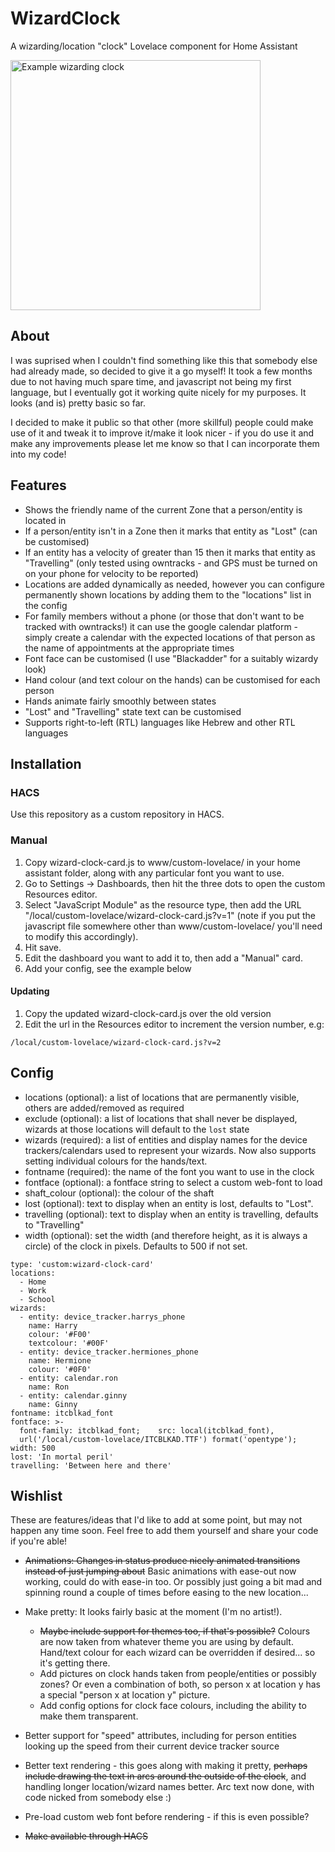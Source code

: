 # WizardClock
A wizarding/location "clock" Lovelace component for Home Assistant

<img src="example.png" alt="Example wizarding clock" width="400">

## About

I was suprised when I couldn't find something like this that somebody else had already made, so decided to give it a go myself! It took a few months due to not having much spare time, and javascript not being my first language, but I eventually got it working quite nicely for my purposes. It looks (and is) pretty basic so far.

I decided to make it public so that other (more skillful) people could make use of it and tweak it to improve it/make it look nicer - if you do use it and make any improvements please let me know so that I can incorporate them into my code!


## Features

* Shows the friendly name of the current Zone that a person/entity is located in 
* If a person/entity isn't in a Zone then it marks that entity as "Lost" (can be customised)
* If an entity has a velocity of greater than 15 then it marks that entity as "Travelling" (only tested using owntracks - and GPS must be turned on on your phone for velocity to be reported)
* Locations are added dynamically as needed, however you can configure permanently shown locations by adding them to the "locations" list in the config
* For family members without a phone (or those that don't want to be tracked with owntracks!) it can use the google calendar platform - simply create a calendar with the expected locations of that person as the name of appointments at the appropriate times
* Font face can be customised (I use "Blackadder" for a suitably wizardy look)
* Hand colour (and text colour on the hands) can be customised for each person
* Hands animate fairly smoothly between states
* "Lost" and "Travelling" state text can be customised
* Supports right-to-left (RTL) languages like Hebrew and other RTL languages


## Installation

### HACS

Use this repository as a custom repository in HACS.

### Manual

1. Copy wizard-clock-card.js to www/custom-lovelace/ in your home assistant folder, along with any particular font you want to use.
2. Go to Settings -> Dashboards, then hit the three dots to open the custom Resources editor.
3. Select "JavaScript Module" as the resource type, then add the URL "/local/custom-lovelace/wizard-clock-card.js?v=1" (note if you put the javascript file somewhere other than www/custom-lovelace/ you'll need to modify this accordingly).
5. Hit save.
6. Edit the dashboard you want to add it to, then add a "Manual" card. 
7. Add your config, see the example below


#### Updating

1. Copy the updated wizard-clock-card.js over the old version
2. Edit the url in the Resources editor to increment the version number, e.g:

  ```
  /local/custom-lovelace/wizard-clock-card.js?v=2
  ```
  

## Config

* locations (optional): a list of locations that are permanently visible, others are added/removed as required
* exclude (optional): a list of locations that shall never be displayed, wizards at those locations will default to the `lost` state
* wizards (required): a list of entities and display names for the device trackers/calendars used to represent your wizards. Now also supports setting individual colours for the hands/text.
* fontname (required): the name of the font you want to use in the clock
* fontface (optional): a fontface string to select a custom web-font to load
* shaft_colour (optional): the colour of the shaft
* lost (optional): text to display when an entity is lost, defaults to "Lost". 
* travelling (optional): text to display when an entity is travelling, defaults to "Travelling"
* width (optional): set the width (and therefore height, as it is always a circle) of the clock in pixels. Defaults to 500 if not set.

```
type: 'custom:wizard-clock-card'
locations:
  - Home
  - Work
  - School
wizards:
  - entity: device_tracker.harrys_phone
    name: Harry
    colour: '#F00'
    textcolour: '#00F'
  - entity: device_tracker.hermiones_phone
    name: Hermione
    colour: '#0F0'
  - entity: calendar.ron
    name: Ron
  - entity: calendar.ginny
    name: Ginny
fontname: itcblkad_font
fontface: >-
  font-family: itcblkad_font;    src: local(itcblkad_font),
  url('/local/custom-lovelace/ITCBLKAD.TTF') format('opentype');
width: 500
lost: 'In mortal peril'
travelling: 'Between here and there'
```


## Wishlist

These are features/ideas that I'd like to add at some point, but may not happen any time soon. Feel free to add them yourself and share your code if you're able!

* ~~Animations: Changes in status produce nicely animated transitions instead of just jumping about~~ Basic animations with ease-out now working, could do with ease-in too. Or possibly just going a bit mad and spinning round a couple of times before easing to the new location...
* Make pretty: It looks fairly basic at the moment (I'm no artist!).

  * ~~Maybe include support for themes too, if that's possible?~~ Colours are now taken from whatever theme you are using by default. Hand/text colour for each wizard can be overridden if desired... so it's getting there.
  * Add pictures on clock hands taken from people/entities or possibly zones? Or even a combination of both, so person x at location y has a special "person x at location y" picture.
  * Add config options for clock face colours, including the ability to make them transparent.
  
* Better support for "speed" attributes, including for person entities looking up the speed from their current device tracker source
* Better text rendering - this goes along with making it pretty, ~~perhaps include drawing the text in arcs around the outside of the clock~~, and handling longer location/wizard names better. Arc text now done, with code nicked from somebody else :)
* Pre-load custom web font before rendering - if this is even possible?
* ~~Make available through HACS~~

